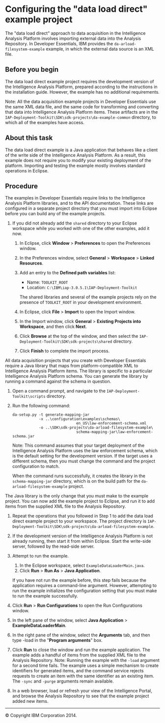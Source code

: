 Configuring the "data load direct" example project
==================================================

The "data load direct" approach to data acquisition in the Intelligence Analysis Platform involves importing external data into the Analysis Repository. In Developer Essentials, IBM provides the `da-arload-filesystem-example` example, in which the external data source is an XML file.

Before you begin
----------------

The data load direct example project requires the development version of the Intelligence Analysis Platform, prepared according to the instructions in the installation guide. However, the example has no additional requirements.

Note: All the data acquisition example projects in Developer Essentials use the same XML data file, and the same code for transforming and converting that data into Intelligence Analysis Platform items. These artifacts are in the `IAP-Deployment-Toolkit\SDK\sdk-projects\da-example-common` directory, to which all of the examples have access.

About this task
---------------

The data load direct example is a Java application that behaves like a client of the write side of the Intelligence Analysis Platform. As a result, this example does not require you to modify your existing deployment of the platform. Importing and testing the example mostly involves standard operations in Eclipse.

Procedure
---------

The examples in Developer Essentials require links to the Intelligence Analysis Platform libraries, and to the API documentation. These links are configured in a separate project directory that you must import into Eclipse before you can build any of the example projects.

1.  If you did not already add the `shared` directory to your Eclipse workspace while you worked with one of the other examples, add it now.
    1.  In Eclipse, click **Window** \> **Preferences** to open the Preferences window.
    2.  In the Preferences window, select **General** \> **Workspace** \> **Linked Resources**.
    3.  Add an entry to the **Defined path variables** list:

        -   Name: `TOOLKIT_ROOT`
        -   Location: `C:\IBM\iap-3.0.5.1\IAP-Deployment-Toolkit`

        The shared libraries and several of the example projects rely on the presence of `TOOLKIT_ROOT` in your development environment.

    4.  In Eclipse, click **File** \> **Import** to open the Import window.
    5.  In the Import window, click **General** \> **Existing Projects into Workspace**, and then click **Next**.
    6.  Click **Browse** at the top of the window, and then select the `IAP-Deployment-Toolkit\SDK\sdk-projects\shared` directory.
    7.  Click **Finish** to complete the import process.

All data acquisition projects that you create with Developer Essentials require a Java library that maps from platform-compatible XML to Intelligence Analysis Platform items. The library is specific to a particular Intelligence Analysis Platform schema. You can generate the library by running a command against the schema in question.

1.  Open a command prompt, and navigate to the `IAP-Deployment-Toolkit\scripts` directory.
2.  Run the following command:

    ``` {.pre .codeblock}
    da-setup.py -t generate-mapping-jar
                -x ..\configuration\examples\schemas\
                                 en_US\law-enforcement-schema.xml
                -o ..\SDK\sdk-projects\da-arload-filesystem-example\
                                 schema-mapping-jar\law-enforcement-schema.jar
    ```

    Note: This command assumes that your target deployment of the Intelligence Analysis Platform uses the law enforcement schema, which is the default setting for the development version. If the target uses a different schema, then you must change the command and the project configuration to match.

    When the command runs successfully, it creates the library in the `schema-mapping-jar` directory, which is on the build path for the `da-arload-filesystem-example` project.

The Java library is the only change that you must make to the example project. You can now add the example project to Eclipse, and run it to add items from the supplied XML file to the Analysis Repository.

1.  Repeat the operations that you followed in Step 1 to add the data load direct example project to your workspace. The project directory is `IAP-Deployment-Toolkit\SDK\sdk-projects\da-arload-filesystem-example`.
2.  If the development version of the Intelligence Analysis Platform is not already running, then start it from within Eclipse. Start the write-side server, followed by the read-side server.
3.  Attempt to run the example.
    1.  In the Eclipse workspace, select `ExampleDataLoaderMain.java`.
    2.  Click **Run** \> **Run As** \> **Java Application**.

    If you have not run the example before, this step fails because the application requires a command-line argument. However, attempting to run the example initializes the configuration setting that you must make to run the example successfully.
4.  Click **Run** \> **Run Configurations** to open the Run Configurations window.
5.  In the left pane of the window, select **Java Application** \> **ExampleDataLoaderMain**.
6.  In the right pane of the window, select the **Arguments** tab, and then type -load in the "**Program arguments**" box.
7.  Click **Run** to close the window and run the example application. The example adds a handful of items from the supplied XML file to the Analysis Repository.
    Note: Running the example with the `-load` argument for a second time fails. The example uses a simple mechanism to create identifiers for generated items, and the command service rejects requests to create an item with the same identifier as an existing item. The `-sync` and `-purge` arguments remain available.
8.  In a web browser, load or refresh your view of the Intelligence Portal, and browse the Analysis Repository to see that the example project added new items.

* * * * *

© Copyright IBM Corporation 2014.


